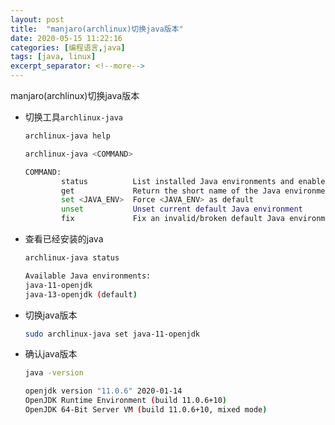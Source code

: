 ```yaml
---
layout: post
title:  "manjaro(archlinux)切换java版本"
date: 2020-05-15 11:22:16
categories: [编程语言,java]
tags: [java, linux]
excerpt_separator: <!--more-->
---
```

manjaro(archlinux)切换java版本
<!--more-->

* 切换工具`archlinux-java`
    ```bash
    archlinux-java help
    ```

    ```bash
    archlinux-java <COMMAND>

    COMMAND:
            status          List installed Java environments and enabled one
            get             Return the short name of the Java environment set as default
            set <JAVA_ENV>  Force <JAVA_ENV> as default
            unset           Unset current default Java environment
            fix             Fix an invalid/broken default Java environment configuration
    ```

* 查看已经安装的java
    ```bash
    archlinux-java status
    ```

    ```bash
    Available Java environments:
    java-11-openjdk
    java-13-openjdk (default)
    ```


* 切换java版本
    ```bash
    sudo archlinux-java set java-11-openjdk
    ```


* 确认java版本
    ```bash
    java -version
    ```

    ```bash
    openjdk version "11.0.6" 2020-01-14
    OpenJDK Runtime Environment (build 11.0.6+10)
    OpenJDK 64-Bit Server VM (build 11.0.6+10, mixed mode)
    ```